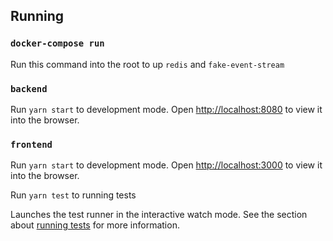 ## Running

### `docker-compose run`

Run this command into the root to up `redis` and `fake-event-stream`

### `backend`

Run `yarn start` to development mode.
Open [http://localhost:8080](http://localhost:8080) to view it into the browser.

### `frontend`

Run `yarn start` to development mode.
Open [http://localhost:3000](http://localhost:3000) to view it into the browser.

Run `yarn test` to running tests

Launches the test runner in the interactive watch mode.
See the section about [running tests](https://facebook.github.io/create-react-app/docs/running-tests) for more information.
